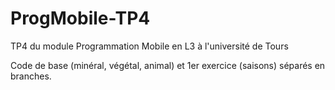 # ProgMobile-TP4
TP4 du module Programmation Mobile en L3 à l'université de Tours

Code de base (minéral, végétal, animal) et 1er exercice (saisons) séparés en branches.
